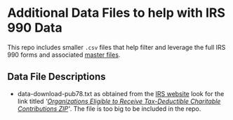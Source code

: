 # Additional Data Files to help with IRS 990 Data

This repo includes smaller `.csv` files that help filter and leverage the full IRS 990 forms and associated [master files](https://www.irs.gov/charities-non-profits/exempt-organizations-business-master-file-extract-eo-bmf).

## Data File Descriptions

- data-download-pub78.txt as obtained from the [IRS website](https://www.irs.gov/charities-non-profits/tax-exempt-organization-search-bulk-data-downloads) look for the link titled _'[Organizations Eligible to Receive Tax-Deductible Charitable Contributions ZIP](https://apps.irs.gov/pub/epostcard/data-download-pub78.zip)'_.  The file is too big to be included in the repo.
